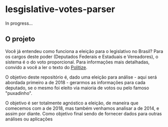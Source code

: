 # lesgislative-votes-parser

In progress...

## O projeto

Você já entendeu como funciona a eleição para o legislativo no Brasil? Para os cargos deste poder (Deputados Federais e Estaduais e Vereadores), o sistema é o do voto proporcional. Para informações mais detalhadas, convido a você a ler o texto do [Politize](https://www.politize.com.br/deputados-como-sao-eleitos/).

O objetivo deste repositório é, dado uma eleição para análise - aqui será abordada primeiro a de 2018 - gerarmos as informações para cada deputado, se o mesmo foi eleito via maioria de votos ou pelo famoso "puxadinho".

O objetivo é ser totalmente agnóstico a eleição, de maneira que comecemos com a de 2018, mas também venhamos analisar a de 2014, e assim por diante. Como objetivo final sendo de fornecer dados para outras análises ou aplicações

